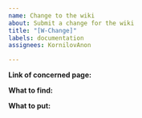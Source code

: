 ```yaml
---
name: Change to the wiki
about: Submit a change for the wiki
title: "[W-Change]"
labels: documentation
assignees: KornilovAnon

---
```


**Link of concerned page:**


**What to find:**


**What to put:**

